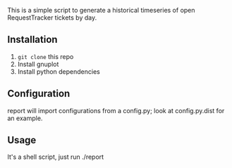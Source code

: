 This is a simple script to generate a historical
timeseries of open RequestTracker tickets by day.

Installation
------------

1. `git clone` this repo
2. Install gnuplot
3. Install python dependencies

Configuration
------------

report will import configurations from a config.py; look at config.py.dist for
an example.

Usage
-----

It's a shell script, just run ./report

